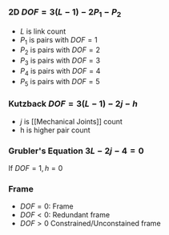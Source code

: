 ### 2D $DOF=3(L-1)-2P_1-P_2$
- $L$ is link count
- $P_1$ is pairs with $DOF=1$
- $P_2$ is pairs with $DOF=2$
- $P_3$ is pairs with $DOF=3$
- $P_4$ is pairs with $DOF=4$
- $P_5$ is pairs with $DOF=5$
### Kutzback $DOF=3(L-1)-2j-h$
- $j$ is [[Mechanical Joints]] count
- h is higher pair count
### Grubler's Equation $3L-2j-4=0$
If $DOF=1,h=0$
### Frame
- $DOF=0$: Frame
- $DOF<0$: Redundant frame
- $DOF>0$ Constrained/Unconstained frame
